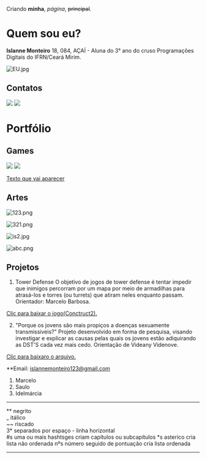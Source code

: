 
Criando **minha**, _página_, ~~principal~~.

# Quem sou eu?
   **Islanne Monteiro**
18, 084, AÇAÍ - Aluna do 3° ano do cruso Programações Digitais do IFRN/Ceará Mirim.

![EU.jpg](EU.jpg)

   
## Contatos
 
[![](face12.png)](https://www.facebook.com/islanne.monteiro) [![](iss.png)](https://www.instagram.com/islannemont/)

# Portfólio

## Games

[![](domi1.png)](https://joozi.github.io/Domination/)
[![](Raís.png)](https://rafaelapaivva.github.io/Rais/index)


[Texto que vai aparecer](link)

## Artes

![123.png](123.png)

![321.png](321.png)

![is2.jpg](is2.jpg)

![abc.png](abc.png)


## Projetos

1. Tower Defense
O objetivo de jogos de tower defense é tentar impedir que inimigos percorram por um mapa por meio de armadilhas para atrasá-los e torres (ou turrets) que atiram neles enquanto passam. 
Orientador: Marcelo Barbosa.

[Clic para baixar o jogo(Conctruct2).](tower.capx)

2. "Porque os jovens são mais propiços a doenças sexuamente transmissiveis?"
Projeto desenvolvido em forma de pesquisa, visando investigar e explicar as causas pelas quais os jovens estão adiquirando as DST'S cada vez mais cedo. 
Orientação de Videany Videnove.

[Clic para baixaro o arquivo.](Projetobiologia.docx)

**Email: islannemonteiro123@gmail.com

1. Marcelo
2. Saulo
3. Idelmárcia
* * *

** negrito  
_ itálico  
~~ riscado  
3* separados por espaço - linha horizontal  
#s uma ou mais hashtsges criam capítulos ou subcapítulos
*s asterico cria lista não ordenada
nºs número seguido de pontuação cria lista ordenada

* * *
